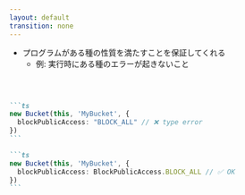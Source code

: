 ```yaml
---
layout: default
transition: none
---
```


<section-title title="型システムの恩恵" />

<div class="_bullet">

- プログラムがある種の性質を満たすことを保証してくれる
  - 例: 実行時にある種のエラーが起きないこと

<br />

````md magic-move

```ts
new Bucket(this, 'MyBucket', {
  blockPublicAccess: "BLOCK_ALL" // ❌ type error
})
```

```ts
new Bucket(this, 'MyBucket', {
  blockPublicAccess: BlockPublicAccess.BLOCK_ALL // ✅ OK
})
```

````

</div>

<!--
型システムがあるおかげで、私たちが書いたプログラムがある種の性質を満たすことを保証してくれます。

[click] 例えば、Construct のプロパティの型に一致する値を代入することで、実行時のある種のエラーが起きないことを保証してくれます。

それにより、Construct のプロパティにどのような値を代入すれば良いのか。というのが容易に予測でき、AWS のエキスパートでなくても、ある一定の安全性が保証されたプログラムを記述することができます。  
CloudFormation だと、そうはいきません。

そのことによる恩恵は、TypeScript などの型システムを備えたプログラミング言語で CDK を書いている人であれば実感できることと思います。

TypeScript はやや特殊な言語で、その型システムには型安全性が厳密に保証されていないケースもありますが、それでも、CDK を書く上では十分に役立ちます。
-->